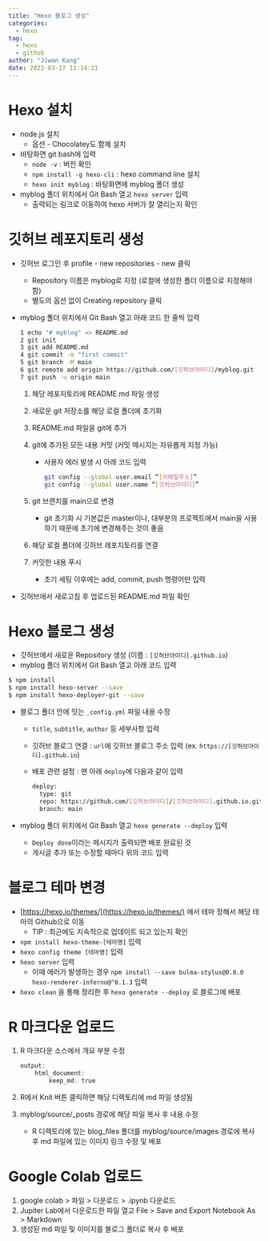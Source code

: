 ```yaml
---
title: "Hexo 블로그 생성"
categories:
  - hexo
tag:
  - hexo
  - github
author: "Jiwon Kang"
date: 2022-03-17 11:14:21
---
```


# Hexo 설치

- node.js 설치
    - 옵션 - Chocolatey도 함께 설치
- 바탕화면 git bash에 입력
    - `node -v` : 버전 확인
    - `npm install -g hexo-cli` : hexo command line 설치
    - `hexo init myblog` : 바탕화면에 myblog 폴더 생성
- myblog 폴더 위치에서 Git Bash 열고 `hexo server` 입력
    - 출력되는 링크로 이동하여 hexo 서버가 잘 열리는지 확인

# 깃허브 레포지토리 생성

- 깃허브 로그인 후 profile - new repositories - new 클릭
    - Repository 이름은 myblog로 지정 (로컬에 생성한 폴더 이름으로 지정해야함)
    - 별도의 옵션 없이 Creating repository 클릭
- myblog 폴더 위치에서 Git Bash 열고 아래 코드 한 줄씩 입력
    
    ```bash
    1 echo "# myblog" >> README.md
    2 git init
    3 git add README.md
    4 git commit -m "first commit"
    5 git branch -M main
    6 git remote add origin https://github.com/[깃허브아이디]/myblog.git
    7 git push -u origin main
    ```
    
    1. 해당 레포지토리에 README.md 파일 생성
    2. 새로운 git 저장소를 해당 로컬 폴더에 초기화
    3. README.md 파일을 git에 추가
    4. git에 추가된 모든 내용 커밋 (커밋 메시지는 자유롭게 지정 가능)
        - 사용자 에러 발생 시 아래 코드 입력
            
            ```bash
            git config --global user.email “[이메일주소]”
            git config --global user.name “[깃허브아이디]”
            ```
            
    5. git 브랜치를 main으로 변경
        - git 초기화 시 기본값은 master이나, 대부분의 프로젝트에서 main을 사용하기 때문에 초기에 변경해주는 것이 좋음
    6. 해당 로컬 폴더에 깃허브 레포지토리를 연결
    7. 커밋한 내용 푸시
        - 초기 세팅 이후에는 add, commit, push 명령어만 입력
- 깃허브에서 새로고침 후 업로드된 README.md 파일 확인

# Hexo 블로그 생성

- 깃허브에서 새로운 Repository 생성 (이름 : `[깃허브아이디].github.io`)
- myblog 폴더 위치에서 Git Bash 열고 아래 코드 입력

```bash
$ npm install
$ npm install hexo-server --save
$ npm install hexo-deployer-git --save
```

- 블로그 폴더 안에 잇는 `_config.yml` 파일 내용 수정
    - `title`, `subtitle`, `author` 등 세부사항 입력
    - 깃허브 블로그 연결 : `url`에 깃허브 블로그 주소 입력 (ex. `https://[깃허브아이디].github.io`)
    - 배포 관련 설정 : 맨 아래 `deploy`에 다음과 같이 입력
        
        ```bash
        deploy:
          type: git
          repo: https://github.com/[깃허브아이디]/[깃허브아이디].github.io.git
          branch: main
        ```
        
- myblog 폴더 위치에서 Git Bash 열고 `hexo generate --deploy` 입력
    - `Deploy done`이라는 메시지가 출력되면 배포 완료된 것
    - 게시글 추가 또는 수정할 때마다 위의 코드 입력

# 블로그 테마 변경

- [https://hexo.io/themes/](https://hexo.io/themes/) 에서 테마 정해서 해당 테마의 Github으로 이동
    - TIP : 최근에도 지속적으로 업데이트 되고 있는지 확인
- `npm install hexo-theme-[테마명]` 입력
- `hexo config theme [테마명]` 입력
- `hexo server` 입력
    - 이때 에러가 발생하는 경우 `npm install --save bulma-stylus@0.8.0 hexo-renderer-inferno@^0.1.3` 입력
- `hexo clean` 을 통해 정리한 후 `hexo generate --deploy` 로 블로그에 배포

# R 마크다운 업로드

1. R 마크다운 소스에서 개요 부분 수정
    
    ```r
    output:
        html_document:
            keep_md: true
    ```
    
2. R에서 Knit 버튼 클릭하면 해당 디렉토리에 md 파일 생성됨
3. myblog/source/_posts 경로에 해당 파일 복사 후 내용 수정
    - R 디렉토리에 있는 blog_files 폴더를 myblog/source/images 경로에 복사 후 md 파일에 있는 이미지 링크 수정 및 배포

# Google Colab 업로드

1. google colab > 파일 > 다운로드 > .ipynb 다운로드
2. Jupiter Lab에서 다운로드한 파일 열고 File > Save and Export Notebook As > Markdown
3. 생성된 md 파일 및 이미지를 블로그 폴더로 복사 후 배포